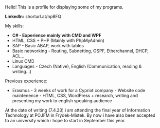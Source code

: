 Hello! This is a profile for displaying some of my programs. 

**LinkedIn:** shorturl.at/npBFQ

My skills:

- **C# - Experience mainly with CMD and WPF**
- HTML, CSS + PHP (Mainly with PhpMyAdmin)
- SAP - Basic ABAP, work with tables
- Basic networking - Routing, Subnetting, OSPF, Etherchannel, DHCP, ACL...
- Linux CMD
- Languages - Czech (Native), English (Communication, reading & writing...)

Previous experience:

- Erasmus - 3 weeks of work for a Cypriot company - Website code maintenence - HTML, CSS, WordPress + research, writing and presenting my work to english speaking audience

At the date of writing (7.4.23) i am attending the final year of Information Technology at POJFM in Frýdek-Místek. By now i have also been accepted to an university which i hope to start in September this year.
